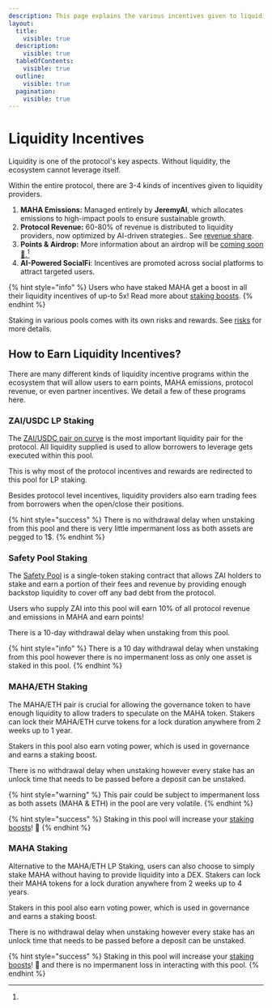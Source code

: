 ```yaml
---
description: This page explains the various incentives given to liquidity provides
layout:
  title:
    visible: true
  description:
    visible: true
  tableOfContents:
    visible: true
  outline:
    visible: true
  pagination:
    visible: true
---
```


# Liquidity Incentives

Liquidity is one of the protocol's key aspects. Without liquidity, the ecosystem cannot leverage itself.

Within the entire protocol, there are 3-4 kinds of incentives given to liquidity providers.

1. **MAHA Emissions:** Managed entirely by **JeremyAI**, which allocates emissions to high-impact pools to ensure sustainable growth.&#x20;
2. **Protocol Revenue:** 60-80% of revenue is distributed to liquidity providers, now optimized by AI-driven strategies.. See [revenue share](../governance-maha/revenue-share.md).
3. **Points & Airdrop:** More information about an airdrop will be [coming soon](broken-reference)[ 👀.](#user-content-fn-1)[^1]
4. **AI-Powered SocialFi**: Incentives are promoted across social platforms to attract targeted users.

{% hint style="info" %}
Users who have staked MAHA get a boost in all their liquidity incentives of up-to 5x! Read more about [staking boosts](../governance-maha/staking-boosts.md).
{% endhint %}

Staking in various pools comes with its own risks and rewards. See [risks](../security/risks.md) for more details.

## How to Earn Liquidity Incentives?

There are many different kinds of liquidity incentive programs within the ecosystem that will allow users to earn points, MAHA emissions, protocol revenue, or even partner incentives. We detail a few of these programs here.

### ZAI/USDC LP Staking

The [ZAI/USDC pair on curve](https://curve.fi/#/ethereum/pools/factory-stable-ng-213/deposit) is the most important liquidity pair for the protocol. All liquidity supplied is used to allow borrowers to leverage gets executed within this pool.

This is why most of the protocol incentives and rewards are redirected to this pool for LP staking.&#x20;

Besides protocol level incentives, liquidity providers also earn trading fees from borrowers when the open/close their positions.

{% hint style="success" %}
There is no withdrawal delay when unstaking from this pool and there is very little impermanent loss as both assets are pegged to 1$.
{% endhint %}

### Safety Pool Staking

The [Safety Pool](safety-pool.md) is a single-token staking contract that allows ZAI holders to stake and earn a portion of their fees and revenue by providing enough backstop liquidity to cover off any bad debt from the protocol.

Users who supply ZAI into this pool will earn 10% of all protocol revenue and emissions in MAHA and earn points!

There is a 10-day withdrawal delay when unstaking from this pool.

{% hint style="info" %}
There is a 10 day withdrawal delay when unstaking from this pool however there is no impermanent loss as only one asset is staked in this pool.
{% endhint %}

### MAHA/ETH Staking

The MAHA/ETH pair is crucial for allowing the governance token to have enough liquidity to allow traders to speculate on the MAHA token. Stakers can lock their MAHA/ETH curve tokens for a lock duration anywhere from 2 weeks up to 1 year.

Stakers in this pool also earn voting power, which is used in governance and earns a staking boost.

There is no withdrawal delay when unstaking however every stake has an unlock time that needs to be passed before a deposit can be unstaked.&#x20;

{% hint style="warning" %}
This pair could be subject to impermanent loss as both assets (MAHA & ETH) in the pool are very volatile.
{% endhint %}

{% hint style="success" %}
Staking in this pool will increase your [staking boosts](../governance-maha/staking-boosts.md)! 🎉
{% endhint %}

### MAHA Staking

Alternative to the MAHA/ETH LP Staking, users can also choose to simply stake MAHA without having to provide liquidity into a DEX. Stakers can lock their MAHA tokens for a lock duration anywhere from 2 weeks up to 4 years.

Stakers in this pool also earn voting power, which is used in governance and earns a staking boost.

There is no withdrawal delay when unstaking however every stake has an unlock time that needs to be passed before a deposit can be unstaked.&#x20;

{% hint style="success" %}
Staking in this pool will increase your [staking boosts](../governance-maha/staking-boosts.md)! 🎉 and there is no impermanent loss in interacting with this pool.
{% endhint %}

[^1]: 
